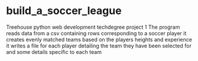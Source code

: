 # build_a_soccer_league
Treehouse python web development techdegree project 1
The program reads data from a csv containing rows corresponding to a soccer player
it creates evenly matched teams based on the players heights and experience
it writes a file for each player detailing the team they have been selected for and some details specific to each team
